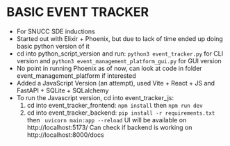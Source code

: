 # BASIC EVENT TRACKER

- For SNUCC SDE inductions
- Started out with Elixir + Phoenix, but due to lack of time ended up doing basic python version of it
- cd into python_script_version and run: `python3 event_tracker.py` for CLI version and `python3 event_management_platform_gui.py` for GUI version
- No point in running Phoenix as of now, can look at code in folder event_management_platform if interested
- Added a JavaScript Version (an attempt), used Vite + React + JS and FastAPI + SQLite + SQLalchemy
- To run the Javascript version, cd into event_tracker_js:
  1) cd into event_tracker_frontend: `npm install` then `npm run dev`
  2) cd into event_tracker_backend: `pip install -r requirements.txt` then ` uvicorn main:app --reload`
  UI will be available on http://localhost:5173/
  Can check if backend is working on http://localhost:8000/docs
